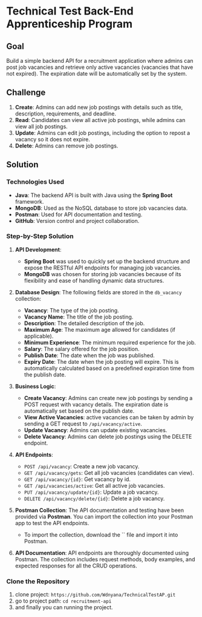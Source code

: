# Technical Test Back-End Apprenticeship Program

## Goal

Build a simple backend API for a recruitment application where admins can post job vacancies and retrieve only active vacancies (vacancies that have not expired). The expiration date will be automatically set by the system.

## Challenge

1. **Create**: Admins can add new job postings with details such as title, description, requirements, and deadline.
2. **Read**: Candidates can view all active job postings, while admins can view all job postings.
3. **Update**: Admins can edit job postings, including the option to repost a vacancy so it does not expire.
4. **Delete**: Admins can remove job postings.

## Solution

### Technologies Used
- **Java**: The backend API is built with Java using the **Spring Boot** framework.
- **MongoDB**: Used as the NoSQL database to store job vacancies data.
- **Postman**: Used for API documentation and testing.
- **GitHub**: Version control and project collaboration.

### Step-by-Step Solution

1. **API Development**:
   - **Spring Boot** was used to quickly set up the backend structure and expose the RESTful API endpoints for managing job vacancies.
   - **MongoDB** was chosen for storing job vacancies because of its flexibility and ease of handling dynamic data structures.

2. **Database Design**:
   The following fields are stored in the `db_vacancy` collection:
   - **Vacancy**: The type of the job posting.
   - **Vacancy Name**: The title of the job posting.
   - **Description**: The detailed description of the job.
   - **Maximum Age**: The maximum age allowed for candidates (if applicable).
   - **Minimum Experience**: The minimum required experience for the job.
   - **Salary**: The salary offered for the job position.
   - **Publish Date**: The date when the job was published.
   - **Expiry Date**: The date when the job posting will expire. This is automatically calculated based on a predefined expiration time from the publish date.

3. **Business Logic**:
   - **Create Vacancy**: Admins can create new job postings by sending a POST request with vacancy details. The expiration date is automatically set based on the publish date.
   - **View Active Vacancies**: active vacancies can be taken by admin by sending a GET request to `/api/vacancy/active`.
   - **Update Vacancy**: Admins can update existing vacancies.
   - **Delete Vacancy**: Admins can delete job postings using the DELETE endpoint.

4. **API Endpoints**:
   - `POST /api/vacancy`: Create a new job vacancy.
   - `GET /api/vacancy/gets`: Get all job vacancies (candidates can view).
   - `GET /api/vacancy/{id}`: Get vacancy by id.
   - `GET /api/vacancies/active`: Get all active job vacancies.
   - `PUT /api/vacancy/update/{id}`: Update a job vacancy.
   - `DELETE /api/vacancy/delete/{id}`: Delete a job vacancy.

5. **Postman Collection**:
   The API documentation and testing have been provided via **Postman**. You can import the collection into your Postman app to test the API endpoints.

   - To import the collection, download the `` file and import it into Postman.

6. **API Documentation**:
   API endpoints are thoroughly documented using Postman. The collection includes request methods, body examples, and expected responses for all the CRUD operations.

### Clone the Repository
1. clone project: ```https://github.com/Wdnyana/TechnicalTestAP.git```
2. go to project path: ```cd recruitment-api```
3. and finally you can running the project.

